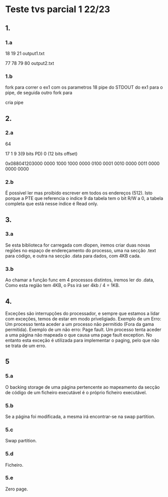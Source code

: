 # Teste tvs parcial 1 22/23

## 1.

### 1.a

18
19
21
output1.txt

77
78
79
80
output2.txt

### 1.b

fork para correr o ex1 com os parametros 18
pipe do STDOUT do ex1 para o pipe, de seguida outro fork para 

cria pipe

## 2.

### 2.a

64

17		1	9	3(9 bits PD)	0 (12 bits offset)

0x088041203000
0000 1000 1000 0000 0100 0001 0010 0000 0011 	0000 0000 0000

### 2.b

É possível ler mas proibido escrever em todos os endereços (512). Isto porque a PTE que referencia o indice 9 da tabela tem o bit R/W a 0, a tabela completa que está nesse índice é Read only.

## 3.

### 3.a

Se esta biblioteca for carregada com dlopen, iremos criar duas novas regiões no espaço de endereçamento do processo, uma na secção .text para código, e outra na secção .data para dados, com 4KB cada.

### 3.b

Ao chamar a função func em 4 processos distintos, iremos ler do .data, Como esta região tem 4KB, o Pss irá ser 4kb / 4 = 1KB.

## 4.

Exceções são interrupções do processador, e sempre que estamos a lidar com exceções, temos de estar em modo priveligiado.
Exemplo de um Erro: Um processo tenta aceder a um processo não permitido (Fora da gama permitida).
Exemplo de um não erro: Page fault. Um processo tenta aceder a uma página não mapeada o que causa uma page fault exception. No entanto esta exceção é utilizada para implementar o paging, pelo que não se trata de um erro.

## 5

### 5.a

O backing storage de uma página pertencente ao mapeamento da secção de código de um ficheiro executável é o próprio ficheiro executável.

### 5.b

Se a página foi modificada, a mesma irá encontrar-se na swap partition.

### 5.c

Swap partition.

### 5.d

Ficheiro.

### 5.e

Zero page.

